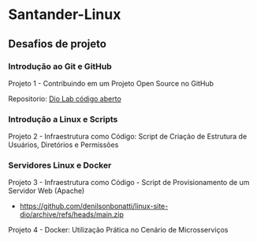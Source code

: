 # Santander-Linux

## Desafios de projeto

### Introdução ao Git e GitHub
Projeto 1 - Contribuindo em um Projeto Open Source no GitHub

Repositorio: [Dio Lab código aberto](https://github.com/K-Leite/dio-lab-open-source)

### Introdução a Linux e Scripts
Projeto 2 - Infraestrutura como Código: Script de Criação de Estrutura de Usuários, Diretórios e Permissões

### Servidores Linux e Docker
Projeto 3 - Infraestrutura como Código - Script de Provisionamento de um Servidor Web (Apache)
- https://github.com/denilsonbonatti/linux-site-dio/archive/refs/heads/main.zip


Projeto 4 - Docker: Utilização Prática no Cenário de Microsserviços
